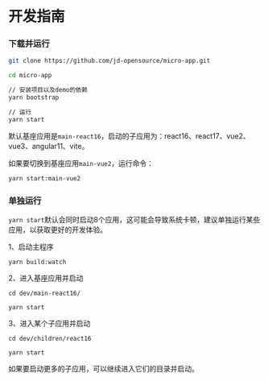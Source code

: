 # 开发指南

### 下载并运行
```bash
git clone https://github.com/jd-opensource/micro-app.git

cd micro-app

// 安装项目以及demo的依赖
yarn bootstrap 

// 运行
yarn start
```

默认基座应用是`main-react16`，启动的子应用为：react16、react17、vue2、vue3、angular11、vite。

如果要切换到基座应用`main-vue2`，运行命令：

```bash
yarn start:main-vue2
```

### 单独运行
`yarn start`默认会同时启动8个应用，这可能会导致系统卡顿，建议单独运行某些应用，以获取更好的开发体验。

1、启动主程序
```
yarn build:watch
```

2、进入基座应用并启动
```
cd dev/main-react16/

yarn start
```

3、进入某个子应用并启动
```
cd dev/children/react16

yarn start
```

如果要启动更多的子应用，可以继续进入它们的目录并启动。
